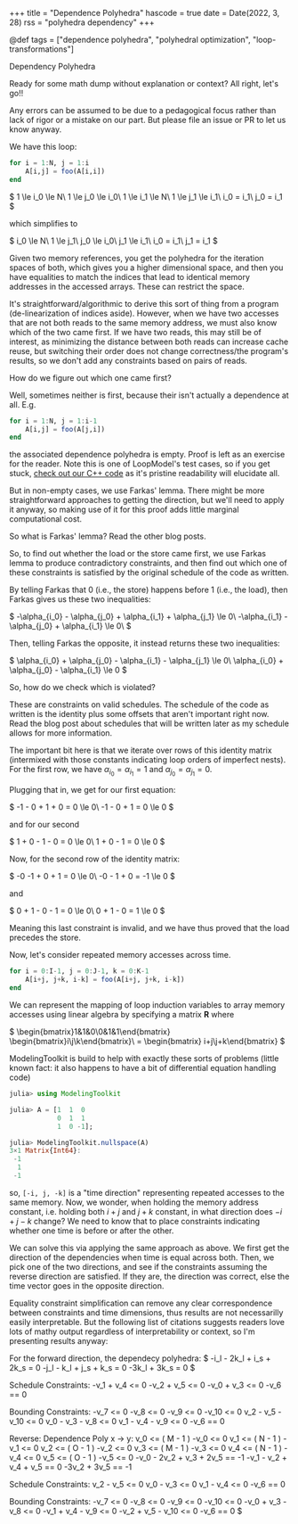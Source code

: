 +++
title = "Dependence Polyhedra"
hascode = true
date = Date(2022, 3, 28)
rss = "polyhedra dependency"
+++

@def tags = ["dependence polyhedra", "polyhedral optimization", "loop-transformations"]

Dependency Polyhedra

Ready for some math dump without explanation or context?
All right, let's go!!

Any errors can be assumed to be due to a pedagogical focus rather than lack of
rigor or a mistake on our part. But please file an issue or PR to let us know
anyway.

We have this loop:
```julia
for i = 1:N, j = 1:i
    A[i,j] = foo(A[i,i])
end
```

$
1 \le i_0 \le N\\
1 \le j_0 \le i_0\\
1 \le i_1 \le N\\
1 \le j_1 \le i_1\\
i_0 = i_1\\
j_0 = i_1
$

which simplifies to

$
i_0 \le N\\
1 \le j_1\\
j_0 \le i_0\\
j_1 \le i_1\\
i_0 = i_1\\
j_1 = i_1
$

Given two memory references, you get the polyhedra for the iteration spaces of
both, which gives you a higher dimensional space, and then you have equalities
to match the indices that lead to identical memory addresses in the accessed
arrays. These can restrict the space.

It's straightforward/algorithmic to derive this sort of thing from a program
(de-linearization of indices aside). However, when we have two accesses that are
not both reads to the same memory address, we must also know which of the two
came first. If we have two reads, this may still be of interest, as minimizing
the distance between both reads can increase cache reuse, but switching their
order does not change correctness/the program's results, so we don't add any
constraints based on pairs of reads.

How do we figure out which one came first?

Well, sometimes neither is first, because their isn't actually a dependence at
all. E.g.
```julia
for i = 1:N, j = 1:i-1
    A[i,j] = foo(A[j,i])
end
```
the associated dependence polyhedra is empty. Proof is left as an exercise for
the reader. Note this is one of LoopModel's test cases, so if you get stuck,
[check out our C++ code](https://github.com/JuliaSIMD/LoopModels/blob/e779fc966b37fb71c1880366310e491734f75118/test/dependence_test.cpp#L195)
as it's pristine readability will elucidate all.

But in non-empty cases, we use Farkas' lemma. There might be more
straightforward approaches to getting the direction, but we'll need to apply it
anyway, so making use of it for this proof adds little marginal computational
cost.

So what is Farkas' lemma? Read the other blog posts.

So, to find out whether the load or the store came first, we use Farkas lemma to
produce contradictory constraints, and then find out which one of these
constraints is satisfied by the original schedule of the code as written.

By telling Farkas that $0$ (i.e., the store) happens before $1$ (i.e., the load),
then Farkas gives us these two inequalities:

$
-\alpha_{i_0} - \alpha_{j_0} + \alpha_{i_1} + \alpha_{j_1} \le 0\\
-\alpha_{i_1} - \alpha_{j_0} + \alpha_{i_1} \le 0\\
$

Then, telling Farkas the opposite, it instead returns these two inequalities:

$
\alpha_{i_0} + \alpha_{j_0} - \alpha_{i_1} - \alpha_{j_1} \le 0\\
\alpha_{i_0} + \alpha_{j_0} - \alpha_{i_1} \le 0
$

So, how do we check which is violated?

These are constraints on valid schedules. The schedule of the code as written is
the identity plus some offsets that aren't important right now.
Read the blog post about schedules that will be written later as my schedule allows
for more information.

The important bit here is that we iterate over rows of this identity matrix
(intermixed with those constants indicating loop orders of imperfect nests).
For the first row, we have $\alpha_{i_0} = \alpha_{i_1} = 1$ and $\alpha_{j_0} =
\alpha_{j_1} = 0$.

Plugging that in, we get for our first equation:

$
-1 - 0 + 1 + 0 = 0 \le 0\\
-1 - 0 + 1 = 0 \le 0
$

and for our second

$
1 + 0 - 1 - 0 = 0 \le 0\\
1 + 0 - 1 = 0 \le 0
$

Now, for the second row of the identity matrix:

$
-0 -1 + 0 + 1 = 0 \le 0\\
-0 - 1 + 0 = -1 \le 0
$

and

$
0 + 1 - 0 - 1 = 0 \le 0\\
0 + 1 - 0 = 1 \le 0
$

Meaning this last constraint is invalid, and we have thus proved that the load
precedes the store.


Now, let's consider repeated memory accesses across time.
```julia
for i = 0:I-1, j = 0:J-1, k = 0:K-1
    A[i+j, j+k, i-k] = foo(A[i+j, j+k, i-k])
end
```
We can represent the mapping of loop induction variables to array memory
accesses using linear algebra by specifying a matrix $\textbf{R}$ where

$
\begin{bmatrix}1&1&0\\0&1&1\end{bmatrix} \begin{bmatrix}i\\j\\k\end{bmatrix}\\
= \begin{bmatrix} i+j\\j+k\end{bmatrix}
$

ModelingToolkit is build to help with exactly these sorts of problems (little
known fact: it also happens to have a bit of differential equation handling code)
```julia
julia> using ModelingToolkit

julia> A = [1  1  0
            0  1  1
			1  0 -1];

julia> ModelingToolkit.nullspace(A)
3×1 Matrix{Int64}:
 -1
  1
 -1
```
so, `[-i, j, -k]` is a "time direction" representing repeated accesses to the
same memory.
Now, we wonder, when holding the memory address constant, i.e. holding both $i+j$ and $j+k$
constant, in what direction does $-i + j -k$ change?
We need to know that to place constraints indicating whether one time is before
or after the other.

We can solve this via applying the same approach as above. We first get the direction of the dependencies when time is equal across both. Then, we pick one of the two directions, and see if the constraints assuming the reverse direction are satisfied. If they are, the direction was correct, else the time vector goes in the opposite direction.

Equality constraint simplification can remove any clear correspondence between constraints and time dimensions, thus results are not necessarilly easily interpretable. But the following list of citations suggests readers love lots of mathy output regardless of interpretability or context, so I'm presenting results anyway:

For the forward direction, the dependecy polyhedra:
$
-i_l - 2k_l + i_s + 2k_s = 0
-j_l - k_l + j_s + k_s = 0
-3k_l + 3k_s = 0
$

Schedule Constraints:
-v_1 + v_4 <= 0
-v_2 + v_5 <= 0
-v_0 + v_3 <= 0
-v_6 == 0

Bounding Constraints:
-v_7 <= 0
-v_8 <= 0
-v_9 <= 0
-v_10 <= 0
v_2 - v_5 - v_10 <= 0
v_0 - v_3 - v_8 <= 0
v_1 - v_4 - v_9 <= 0
-v_6 == 0


Reverse:
Dependence Poly x -> y:
v_0 <=  ( M - 1 )
-v_0 <= 0
v_1 <=  ( N - 1 )
-v_1 <= 0
v_2 <=  ( O - 1 )
-v_2 <= 0
v_3 <=  ( M - 1 )
-v_3 <= 0
v_4 <=  ( N - 1 )
-v_4 <= 0
v_5 <=  ( O - 1 )
-v_5 <= 0
-v_0 - 2v_2 + v_3 + 2v_5 == -1
-v_1 - v_2 + v_4 + v_5 == 0
-3v_2 + 3v_5 == -1

Schedule Constraints:
v_2 - v_5 <= 0
v_0 - v_3 <= 0
v_1 - v_4 <= 0
-v_6 == 0

Bounding Constraints:
-v_7 <= 0
-v_8 <= 0
-v_9 <= 0
-v_10 <= 0
-v_0 + v_3 - v_8 <= 0
-v_1 + v_4 - v_9 <= 0
-v_2 + v_5 - v_10 <= 0
-v_6 == 0
$




